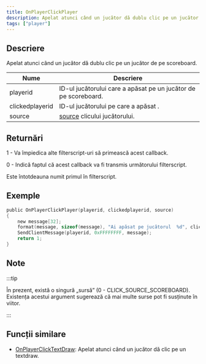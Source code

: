 ```yaml
---
title: OnPlayerClickPlayer
description: Apelat atunci când un jucător dă dublu clic pe un jucător de pe scoreboard.
tags: ["player"]
---
```


## Descriere

Apelat atunci când un jucător dă dublu clic pe un jucător de pe scoreboard.

| Nume            | Descriere                                                        |
| --------------- | ---------------------------------------------------------------- |
| playerid        | ID-ul jucătorului care a apăsat pe un jucător de pe scoreboard.  |
| clickedplayerid | ID-ul jucătorului pe care a apăsat      .                        |
| source          | [source](../resources/clicksources) clicului jucătorului.        |

## Returnări

1 - Va împiedica alte filterscript-uri să primească acest callback.

0 - Indică faptul că acest callback va fi transmis următorului filterscript.

Este întotdeauna numit primul în filterscript.

## Exemple

```c
public OnPlayerClickPlayer(playerid, clickedplayerid, source)
{
    new message[32];
    format(message, sizeof(message), "Ai apăsat pe jucătorul  %d", clickedplayerid);
    SendClientMessage(playerid, 0xFFFFFFFF, message);
    return 1;
}
```

## Note

:::tip

În prezent, există o singură „sursă” (0 - CLICK_SOURCE_SCOREBOARD). Existența acestui argument sugerează că mai multe surse pot fi susținute în viitor.

:::

## Funcții similare

- [OnPlayerClickTextDraw](OnPlayerClickTextDraw): Apelat atunci când un jucător dă clic pe un textdraw.